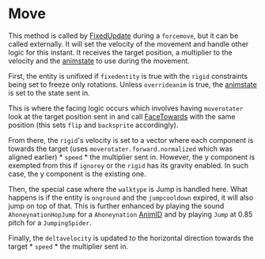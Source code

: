 # Move

This method is called by [FixedUpdate](../Update%20process/Unity%20events/FixedUpdate.md) during a `forcemove`, but it can be called externally. It will set the velocity of the movement and handle other logic for this instant. It receives the target position, a multiplier to the velocity and the [animstate](../Animations/animstate.md) to use during the movement.

First, the entity is unifixed if `fixedentity` is true with the `rigid` constraints being set to freeze only rotations. Unless `overrideanim` is true, the [animstate](../Animations/animstate.md) is set to the state sent in.

This is where the facing logic occurs which involves having `moverotater` look at the target position sent in and call [FaceTowards](../EntityControl%20Methods.md#FaceTowards) with the same position (this sets `flip` and `backsprite` accordingly).

From there, the `rigid`'s velocity is set to a vector where each component is towards the target (uses `moverotater.forward.normalized` which was aligned earlier) * `speed` * the multiplier sent in. However, the y component is exempted from this if `ignorey` or the `rigid` has its gravity enabled. In such case, the y component is the existing one.

Then, the special case where the `walktype` is Jump is handled here. What happens is if the entity is `onground` and the `jumpcooldown` expired, it will also jump on top of that. This is further enhanced by playing the sound `AhoneynationHopJump` for a `Ahoneynation` [AnimID](../../../Enums%20and%20IDs/AnimIDs.md) and by playing `Jump` at 0.85 pitch for a `JumpingSpider`.

Finally, the `deltavelocity` is updated to the horizontal direction towards the target * `speed` * the multiplier sent in.
